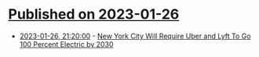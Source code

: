 # [Published on 2023-01-26](index.md)

* [2023-01-26, 21:20:00](https://news.slashdot.org/story/23/01/26/214205/new-york-city-will-require-uber-and-lyft-to-go-100-percent-electric-by-2030?utm_source=rss1.0mainlinkanon&utm_medium=feed) - [New York City Will Require Uber and Lyft To Go 100 Percent Electric by 2030](https://news.slashdot.org/story/23/01/26/214205/new-york-city-will-require-uber-and-lyft-to-go-100-percent-electric-by-2030?utm_source=rss1.0mainlinkanon&utm_medium=feed)
